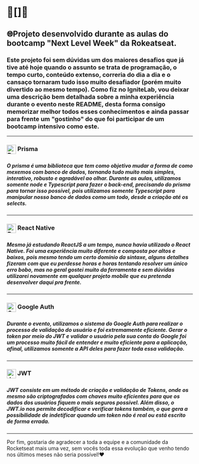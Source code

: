 <h1>🚀[<NWL Copa />]🚀</h1>
<h2>🌐Projeto desenvolvido durante as aulas do bootcamp "Next Level Week" da Rokeatseat.</h2>

<h3>Este projeto foi sem dúvidas um dos maiores desafios que já tive até hoje quando o assunto se trata de programação, o tempo curto, conteúdo extenso, correria do dia a dia e o cansaço tornaram tudo isso muito desafiador (porém muito divertido ao mesmo tempo). Como fiz no IgniteLab, vou deixar uma descrição bem detalhada sobre a minha experiência durante o evento neste README, desta forma consigo memorizar melhor todos esses conhecimentos e ainda passar para frente um "gostinho" do que foi participar de um bootcamp intensivo como este.</h3>

<hr>
<div><h3><img align="center" height="25" width="25" alt="Prisma" src="https://symbols.getvecta.com/stencil_261/35_prisma.3acb052337.svg"> Prisma<h3> <h5>O prisma é uma biblioteca que tem como objetivo mudar a forma de como mexemos com banco de dados, tornando tudo muito mais simples, interativo, robusto e agradável ao olhar. Durante as aulas, utilizamos somente node e Typescript para fazer o back-end, precisando do prisma para tornar isso possível, pois utilizamos somente Typescript para manipular nosso banco de dados como um todo, desde a criação até os selects.</h5></div>
<hr>
<div><h3><img align="center" height="25" width="25" alt="React Native" src="https://cdn4.iconfinder.com/data/icons/logos-brands-5/24/react-512.png"> React Native<h3> <h5>Mesmo já estudando ReactJS a um tempo, nunca havia utilizado o React Native. Foi uma experiência muito diferente e composta por altos e baixos, pois mesmo tendo um certo domínio da sintaxe, alguns detalhes fizeram com que eu perdesse horas e horas tentando resolver um único erro bobo, mas no geral gostei muito da ferramenta e sem dúvidas utilizarei novamente em qualquer projeto mobile que eu pretenda desenvolver daqui pra frente.</h5></div>
<hr>
<div><h3><img align="center" height="25" width="25" alt="Google Auth" src="https://cdn-icons-png.flaticon.com/512/281/281764.png"> Google Auth<h3> <h5>Durante o evento, utilizamos o sistema do Google Auth para realizar o processo de validação do usuário e foi extremamente eficiente. Gerar o token por meio do JWT e validar o usuário pela sua conta do Google foi um processo muito fácil de entender e muito eficiente para a aplicação, afinal, utilizamos somente a API deles para fazer toda essa validação. </h5></div>
<hr>
<div><h3><img align="center" height="25" width="25" alt="JWT" src="https://jwt.io/img/pic_logo.svg"> JWT<h3> <h5> JWT consiste em um método de criação e validação de Tokens, onde os mesmo são criptografados com chaves muito eficientes para que os dados dos usuários fiquem o mais seguros possível. Além disso, o JWT.io nos permite decodificar e verificar tokens também, o que gera a possibilidade de indetificar quando um token não é real ou está escrito de forma errada. </h5></div>
<hr>
  
Por fim, gostaria de agradecer a toda a equipe e a comunidade da Rocketseat mais uma vez, sem vocês toda essa evolução que venho tendo nos últimos meses não seria possível!❤️
